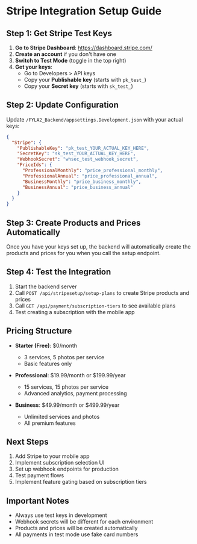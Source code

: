 # Stripe Integration Setup Guide

## Step 1: Get Stripe Test Keys

1. **Go to Stripe Dashboard**: https://dashboard.stripe.com/
2. **Create an account** if you don't have one
3. **Switch to Test Mode** (toggle in the top right)
4. **Get your keys**:
   - Go to Developers > API keys
   - Copy your **Publishable key** (starts with `pk_test_`)
   - Copy your **Secret key** (starts with `sk_test_`)

## Step 2: Update Configuration

Update `/FYLA2_Backend/appsettings.Development.json` with your actual keys:

```json
{
  "Stripe": {
    "PublishableKey": "pk_test_YOUR_ACTUAL_KEY_HERE",
    "SecretKey": "sk_test_YOUR_ACTUAL_KEY_HERE",
    "WebhookSecret": "whsec_test_webhook_secret",
    "PriceIds": {
      "ProfessionalMonthly": "price_professional_monthly",
      "ProfessionalAnnual": "price_professional_annual",
      "BusinessMonthly": "price_business_monthly",
      "BusinessAnnual": "price_business_annual"
    }
  }
}
```

## Step 3: Create Products and Prices Automatically

Once you have your keys set up, the backend will automatically create the products and prices for you when you call the setup endpoint.

## Step 4: Test the Integration

1. Start the backend server
2. Call `POST /api/stripesetup/setup-plans` to create Stripe products and prices
3. Call `GET /api/payment/subscription-tiers` to see available plans
4. Test creating a subscription with the mobile app

## Pricing Structure

- **Starter (Free)**: $0/month
  - 3 services, 5 photos per service
  - Basic features only

- **Professional**: $19.99/month or $199.99/year
  - 15 services, 15 photos per service
  - Advanced analytics, payment processing

- **Business**: $49.99/month or $499.99/year
  - Unlimited services and photos
  - All premium features

## Next Steps

1. Add Stripe to your mobile app
2. Implement subscription selection UI
3. Set up webhook endpoints for production
4. Test payment flows
5. Implement feature gating based on subscription tiers

## Important Notes

- Always use test keys in development
- Webhook secrets will be different for each environment
- Products and prices will be created automatically
- All payments in test mode use fake card numbers
